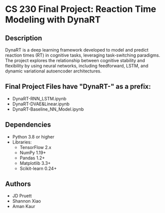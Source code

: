 # CS 230 Final Project: Reaction Time Modeling with DynaRT

## Description

DynaRT is a deep learning framework developed to model and predict reaction times (RT) in cognitive tasks, leveraging task-switching paradigms. The project explores the relationship between cognitive stability and flexibility by using neural networks, including feedforward, LSTM, and dynamic variational autoencoder architectures. 

## Final Project Files have "DynaRT-" as a prefix:
* DynaRT-RNN_LSTM.ipynb
* DynaRT-DVAE&Linear.ipynb
* DynaRT-Baseline_NN_Model.ipynb

## Dependencies

* Python 3.8 or higher
* Libraries:
  * TensorFlow 2.x
  * NumPy 1.19+
  * Pandas 1.2+
  * Matplotlib 3.3+
  * Scikit-learn 0.24+

## Authors

* JD Pruett  
* Shannon Xiao  
* Aman Kaur  

## Version History

## License

This project is licensed under the MIT License - see the LICENSE.md file for details.

## Acknowledgments

Inspiration, code snippets, and references:
Geddert and Egner (2022)
Jaffe et al. (2023)
